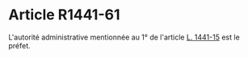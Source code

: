 # Article R1441-61

  
L'autorité administrative mentionnée au 1° de l'article [L. 1441-15][1] est le préfet.

 [1]: /affichCodeArticle.do?cidTexte=LEGITEXT000006072050&idArticle=LEGIARTI000006901499&dateTexte=&categorieLien=cid